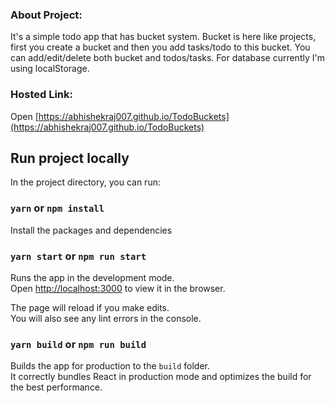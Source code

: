 ### About Project:

It's a simple todo app that has bucket system. Bucket is here like projects, first you create a bucket and then you add tasks/todo to this bucket. You can add/edit/delete both bucket and todos/tasks. For database currently I'm using localStorage.

### Hosted Link:

Open [https://abhishekraj007.github.io/TodoBuckets](https://abhishekraj007.github.io/TodoBuckets)

## Run project locally

In the project directory, you can run:

### `yarn` or `npm install`

Install the packages and dependencies

### `yarn start` or `npm run start`

Runs the app in the development mode.<br />
Open [http://localhost:3000](http://localhost:3000) to view it in the browser.

The page will reload if you make edits.<br />
You will also see any lint errors in the console.

### `yarn build` or `npm run build`

Builds the app for production to the `build` folder.<br />
It correctly bundles React in production mode and optimizes the build for the best performance.
